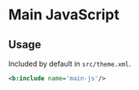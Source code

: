 # Main JavaScript

## Usage

Included by default in `src/theme.xml`.

```xml
<b:include name='main-js'/>
```
